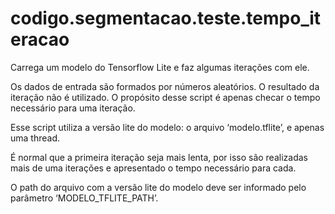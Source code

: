 <a id="module-codigo.segmentacao.teste.tempo_iteracao"></a>

<a id="codigo-segmentacao-teste-tempo-iteracao"></a>

# codigo.segmentacao.teste.tempo_iteracao

Carrega um modelo do Tensorflow Lite e faz algumas iterações com ele.

Os dados de entrada são formados por números aleatórios. O resultado da iteração não é
utilizado. O propósito desse script é apenas checar o tempo necessário para uma iteração.

Esse script utiliza a versão lite do modelo: o arquivo ‘modelo.tflite’, e apenas uma thread.

É normal que a primeira iteração seja mais lenta, por isso são realizadas mais de uma iterações e
apresentado o tempo necessário para cada.

O path do arquivo com a versão lite do modelo deve ser informado pelo parâmetro ‘MODELO_TFLITE_PATH’.
